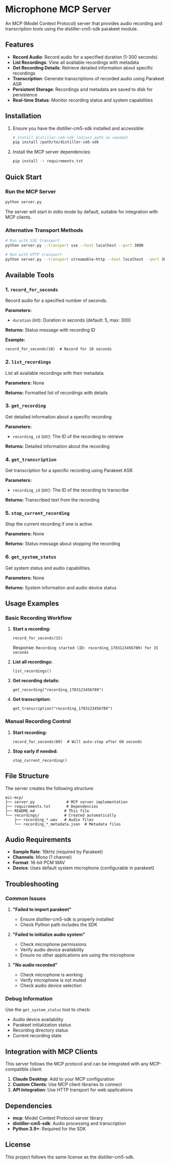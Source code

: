 # Microphone MCP Server

An MCP (Model Context Protocol) server that provides audio recording and transcription tools using the distiller-cm5-sdk parakeet module.

## Features

- **Record Audio**: Record audio for a specified duration (1-300 seconds)
- **List Recordings**: View all available recordings with metadata
- **Get Recording Details**: Retrieve detailed information about specific recordings
- **Transcription**: Generate transcriptions of recorded audio using Parakeet ASR
- **Persistent Storage**: Recordings and metadata are saved to disk for persistence
- **Real-time Status**: Monitor recording status and system capabilities

## Installation

1. Ensure you have the distiller-cm5-sdk installed and accessible:
   ```bash
   # Install distiller-cm5-sdk (adjust path as needed)
   pip install /path/to/distiller-cm5-sdk
   ```

2. Install the MCP server dependencies:
   ```bash
   pip install -r requirements.txt
   ```

## Quick Start

### Run the MCP Server

```bash
python server.py
```

The server will start in stdio mode by default, suitable for integration with MCP clients.

### Alternative Transport Methods

```bash
# Run with SSE transport
python server.py --transport sse --host localhost --port 3000

# Run with HTTP transport
python server.py --transport streamable-http --host localhost --port 3000
```

## Available Tools

### 1. `record_for_seconds`
Record audio for a specified number of seconds.

**Parameters:**
- `duration` (int): Duration in seconds (default: 5, max: 300)

**Returns:** Status message with recording ID

**Example:**
```
record_for_seconds(10)  # Record for 10 seconds
```

### 2. `list_recordings`
List all available recordings with their metadata.

**Parameters:** None

**Returns:** Formatted list of recordings with details

### 3. `get_recording`
Get detailed information about a specific recording.

**Parameters:**
- `recording_id` (str): The ID of the recording to retrieve

**Returns:** Detailed information about the recording

### 4. `get_transcription`
Get transcription for a specific recording using Parakeet ASR.

**Parameters:**
- `recording_id` (str): The ID of the recording to transcribe

**Returns:** Transcribed text from the recording

### 5. `stop_current_recording`
Stop the current recording if one is active.

**Parameters:** None

**Returns:** Status message about stopping the recording

### 6. `get_system_status`
Get system status and audio capabilities.

**Parameters:** None

**Returns:** System information and audio device status

## Usage Examples

### Basic Recording Workflow

1. **Start a recording:**
   ```
   record_for_seconds(15)
   ```
   Response: `Recording started (ID: recording_1703123456789) for 15 seconds`

2. **List all recordings:**
   ```
   list_recordings()
   ```

3. **Get recording details:**
   ```
   get_recording("recording_1703123456789")
   ```

4. **Get transcription:**
   ```
   get_transcription("recording_1703123456789")
   ```

### Manual Recording Control

1. **Start recording:**
   ```
   record_for_seconds(60)  # Will auto-stop after 60 seconds
   ```

2. **Stop early if needed:**
   ```
   stop_current_recording()
   ```

## File Structure

The server creates the following structure:

```
mic-mcp/
├── server.py              # MCP server implementation
├── requirements.txt       # Dependencies
├── README.md             # This file
└── recordings/           # Created automatically
    ├── recording_*.wav   # Audio files
    └── recording_*_metadata.json  # Metadata files
```

## Audio Requirements

- **Sample Rate**: 16kHz (required by Parakeet)
- **Channels**: Mono (1 channel)
- **Format**: 16-bit PCM WAV
- **Device**: Uses default system microphone (configurable in parakeet)

## Troubleshooting

### Common Issues

1. **"Failed to import parakeet"**
   - Ensure distiller-cm5-sdk is properly installed
   - Check Python path includes the SDK

2. **"Failed to initialize audio system"**
   - Check microphone permissions
   - Verify audio device availability
   - Ensure no other applications are using the microphone

3. **"No audio recorded"**
   - Check microphone is working
   - Verify microphone is not muted
   - Check audio device selection

### Debug Information

Use the `get_system_status` tool to check:
- Audio device availability
- Parakeet initialization status
- Recording directory status
- Current recording state

## Integration with MCP Clients

This server follows the MCP protocol and can be integrated with any MCP-compatible client:

1. **Claude Desktop**: Add to your MCP configuration
2. **Custom Clients**: Use MCP client libraries to connect
3. **API Integration**: Use HTTP transport for web applications

## Dependencies

- **mcp**: Model Context Protocol server library
- **distiller-cm5-sdk**: Audio processing and transcription
- **Python 3.9+**: Required for the SDK

## License

This project follows the same license as the distiller-cm5-sdk. 